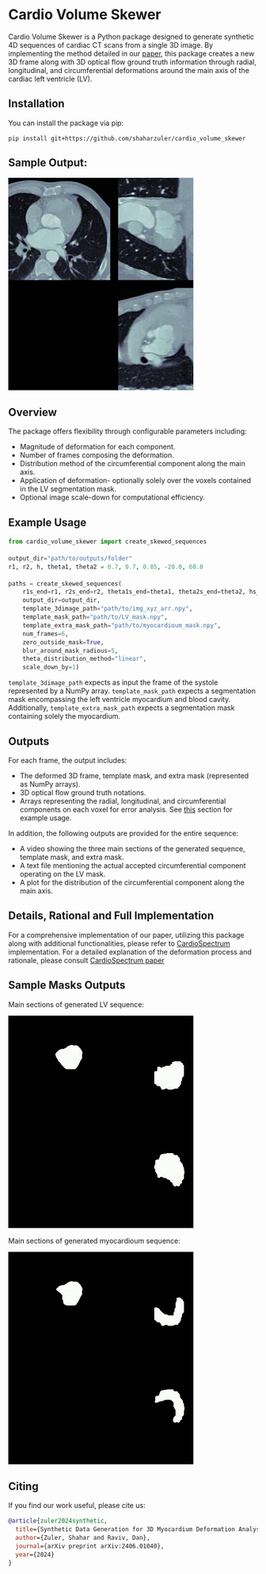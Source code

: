 # Cardio Volume Skewer

Cardio Volume Skewer is a Python package designed to generate synthetic 4D sequences of cardiac CT scans from a single 3D image. By implementing the method detailed in our [paper](https://arxiv.org/abs/2406.01040), this package creates a new 3D frame along with 3D optical flow ground truth information through radial, longitudinal, and circumferential deformations around the main axis of the cardiac left ventricle (LV).

## Installation

You can install the package via pip:
```
pip install git+https://github.com/shaharzuler/cardio_volume_skewer
```

## Sample Output:

![main sections of generated sequence](readme_data/vid_thetas_60.0_-20.0_rs_0.9_0.9_h_0.91_linear_mask_True_blur_radious_1.gif)


## Overview
The package offers flexibility through configurable parameters including:

- Magnitude of deformation for each component.
- Number of frames composing the deformation.
- Distribution method of the circumferential component along the main axis.
- Application of deformation- optionally solely over the voxels contained in the LV segmentation mask.
- Optional image scale-down for computational efficiency.

## Example Usage

```python
from cardio_volume_skewer import create_skewed_sequences

output_dir="path/to/outputs/folder"
r1, r2, h, theta1, theta2 = 0.7, 0.7, 0.85, -20.0, 60.0

paths = create_skewed_sequences(
    r1s_end=r1, r2s_end=r2, theta1s_end=theta1, theta2s_end=theta2, hs_end=h,
    output_dir=output_dir, 
    template_3dimage_path="path/to/img_xyz_arr.npy",
    template_mask_path="path/to/LV_mask.npy",
    template_extra_mask_path="path/to/myocardioum_mask.npy",
    num_frames=6,
    zero_outside_mask=True,
    blur_around_mask_radious=5,
    theta_distribution_method="linear",
    scale_down_by=1)
```

`template_3dimage_path` expects as input the frame of the systole represented by a NumPy array. `template_mask_path` expects a segmentation mask encompassing the left ventricle myocardium and blood cavity. Additionally, `template_extra_mask_path` expects a segmentation mask containing solely the myocardium.

## Outputs

For each frame, the output includes:

- The deformed 3D frame, template mask, and extra mask (represented as NumPy arrays).
- 3D optical flow ground truth notations.
- Arrays representing the radial, longitudinal, and circumferential components on each voxel for error analysis. See [this](https://github.com/shaharzuler/four_d_ct_cost_unrolling/blob/main/four_d_ct_cost_unrolling/src/trainers/train_framework.py#L175) section  for example usage.

In addition, the following outputs are provided for the entire sequence:

- A video showing the three main sections of the generated sequence, template mask, and extra mask.
- A text file mentioning the actual accepted circumferential component operating on the LV mask.
- A plot for the distribution of the circumferential component along the main axis.



## Details, Rational and Full Implementation
For a comprehensive implementation of our paper, utilizing this package along with additional functionalities, please refer to [CardioSpectrum](https://github.com/shaharzuler/CardioSpectrum) implementation.
 For a detailed explanation of the deformation process and rationale, please consult [CardioSpectrum paper](https://arxiv.org/abs/2407.03794)

## Sample Masks Outputs

Main sections of generated LV sequence:

![main sections of generated LV mask sequence](readme_data/vid_mask_thetas_60.0_-20.0_rs_0.9_0.9_h_0.91_linear_mask_True_blur_radious_1.gif)

Main sections of generated myocardioum sequence:

![main sections of generated myocardioum mask sequence](readme_data/vid_extra_mask_thetas_60.0_-20.0_rs_0.9_0.9_h_0.91_linear_mask_True_blur_radious_1.gif)

## Citing

If you find our work useful, please cite us:

```bibtex
@article{zuler2024synthetic,
  title={Synthetic Data Generation for 3D Myocardium Deformation Analysis},
  author={Zuler, Shahar and Raviv, Dan},
  journal={arXiv preprint arXiv:2406.01040},
  year={2024}
}
